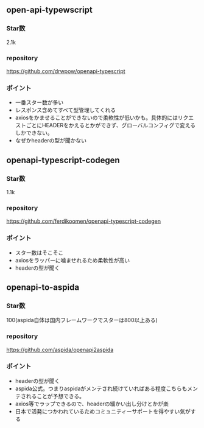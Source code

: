 ## open-api-typewscript

### Star数

2.1k

### repository

https://github.com/drwpow/openapi-typescript

### ポイント

* 一番スター数が多い
* レスポンス含めてすべて型管理してくれる
* axiosをかませることができないので柔軟性が低いかも。具体的にはリクエストごとにHEADERをかえるとかができず、グローバルコンフィグで変えるしかできない。
* なぜかheaderの型が聞かない

## openapi-typescript-codegen

### Star数
1.1k

### repository
https://github.com/ferdikoomen/openapi-typescript-codegen

### ポイント

* スター数はそこそこ
* axiosをラッパーに噛ませれるため柔軟性が高い
* headerの型が聞く


## openapi-to-aspida

### Star数

100(aspida自体は国内フレームワークでスターは800以上ある)

### repository

https://github.com/aspida/openapi2aspida

### ポイント

* headerの型が聞く
* aspida公式。つまりaspidaがメンテされ続けていればある程度こちらもメンテされることが予想できる。
* axios等でラップできるので、headerの細かい出し分けとかが楽
* 日本で活発につかわれているためコミュニティーサポートを得やすい気がする
